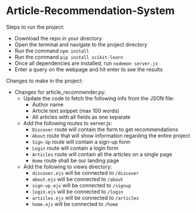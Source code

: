 # Article-Recommendation-System

Steps to run the project:

 - Download the repo in your directory
 - Open the terminal and navigate to the project directory
 - Run the command `npm install`
 - Run the command `pip install scikit-learn`
 - Once all dependencies are installed, run `nodemon server.js`
 - Enter a query on the webpage and hit enter to see the results

Changes to make in the project:

- Changes for article_recommender.py:
    - Update the code to fetch the following info from the JSON file:
        - Author name
        - Article text snippet (max 100 words)
        - All articles with all fields as one separate 
    - Add the following routes to server.js:
        - `Discover` route will contain the form to get recommendations
        -  `About` route that will show information regarding the entire project
        - `Sign-Up` route will contain a sign-up form
        - `Login` route will contain a login form
        - `Articles` route will contain all the articles on a single page
        - `Home` route shall be our landing page
    - Add the following to views directory:
        - `discover.ejs` will be connected to `/discover`
        - `about.ejs` will be connected to `/about`
        - `sign-up.ejs` will be connected to `/signup`
        - `login.ejs` will be connected to `/login`
        - `articles.ejs` will be connected to `/articles`
        - `home.ejs` will be connected to `/home`
